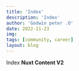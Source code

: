 ```yaml
---
title: 'Index'
description: 'Index'
author: 'Godwin peter .O'
date: 2022-11-23
img:
tags: [community, career]
layout: blog
---
```


Index **Nuxt Content V2**
